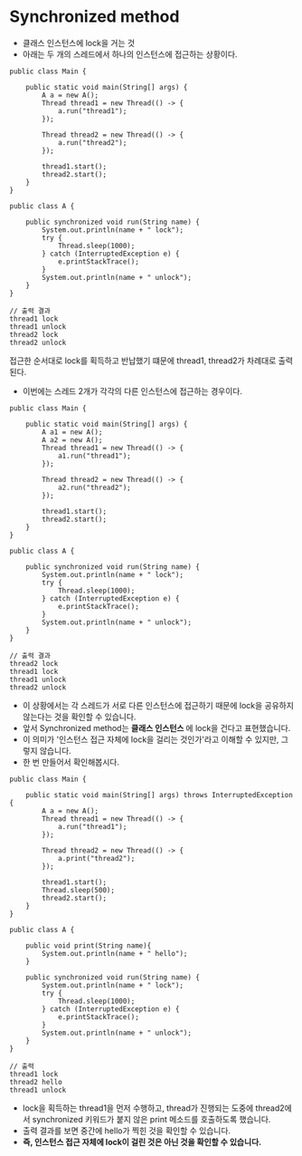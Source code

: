 <h1> Synchronized method </h1>

- 클래스 인스턴스에 lock을 거는 것
- 아래는 두 개의 스레드에서 하나의 인스턴스에 접근하는 상황이다.

```
public class Main {

    public static void main(String[] args) {
        A a = new A();
        Thread thread1 = new Thread(() -> {
            a.run("thread1");
        });

        Thread thread2 = new Thread(() -> {
            a.run("thread2");
        });

        thread1.start();
        thread2.start();
    }
}
```

```
public class A {

    public synchronized void run(String name) {
        System.out.println(name + " lock");
        try {
            Thread.sleep(1000);
        } catch (InterruptedException e) {
            e.printStackTrace();
        }
        System.out.println(name + " unlock");
    }
}
```

```
// 출력 결과
thread1 lock
thread1 unlock
thread2 lock
thread2 unlock
```
접근한 순서대로 lock를 획득하고 반납했기 떄문에 thread1, thread2가 차례대로 출력된다.

- 이번에는 스레드 2개가 각각의 다른 인스턴스에 접근하는 경우이다.
```
public class Main {

    public static void main(String[] args) {
        A a1 = new A();
        A a2 = new A();
        Thread thread1 = new Thread(() -> {
            a1.run("thread1");
        });

        Thread thread2 = new Thread(() -> {
            a2.run("thread2");
        });

        thread1.start();
        thread2.start();
    }
}
```
```
public class A {

    public synchronized void run(String name) {
        System.out.println(name + " lock");
        try {
            Thread.sleep(1000);
        } catch (InterruptedException e) {
            e.printStackTrace();
        }
        System.out.println(name + " unlock");
    }
}
```
```
// 출력 결과
thread2 lock
thread1 lock
thread1 unlock
thread2 unlock
```

- 이 상황에서는 각 스레드가 서로 다른 인스턴스에 접근하기 때문에 lock을 공유하지 않는다는 것을 확인할 수 있습니다.
- 앞서 Synchronized method는 <b> 클래스 인스턴스 </b>에 lock을 건다고 표현했습니다.
- 이 의미가 '인스턴스 접근 자체에 lock을 걸리는 것인가'라고 이해할 수 있지만, 그렇지 않습니다.
- 한 번 만들어서 확인해봅시다.

```
public class Main {

    public static void main(String[] args) throws InterruptedException {
        A a = new A();
        Thread thread1 = new Thread(() -> {
            a.run("thread1");
        });

        Thread thread2 = new Thread(() -> {
            a.print("thread2");
        });

        thread1.start();
        Thread.sleep(500);
        thread2.start();
    }
}
```
```
public class A {

    public void print(String name){
        System.out.println(name + " hello");
    }

    public synchronized void run(String name) {
        System.out.println(name + " lock");
        try {
            Thread.sleep(1000);
        } catch (InterruptedException e) {
            e.printStackTrace();
        }
        System.out.println(name + " unlock");
    }
}
```
```
// 출력
thread1 lock
thread2 hello
thread1 unlock
```
- lock을 획득하는 thread1을 먼저 수행하고, thread가 진행되는 도중에 thread2에서 synchronized 키워드가 붙지 않은 print 메소드를 호출하도록 했습니다.
- 출력 결과를 보면 중간에 hello가 찍힌 것을 확인할 수 있습니다.
- <b> 즉, 인스턴스 접근 자체에 lock이 걸린 것은 아닌 것을 확인할 수 있습니다. </b>

